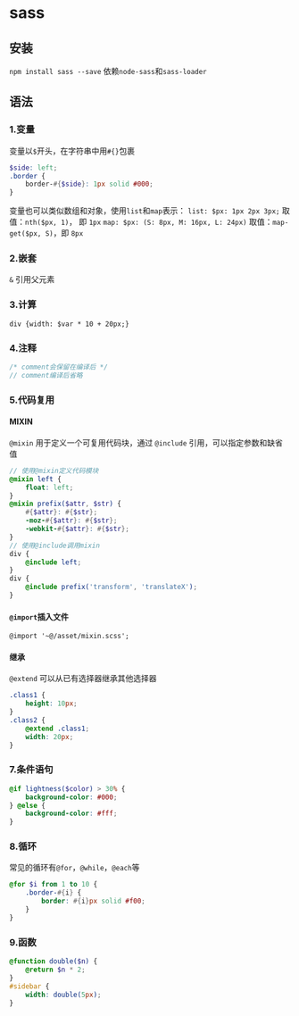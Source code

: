 # sass

## 安装

`npm install sass --save`
依赖`node-sass`和`sass-loader`

## 语法

### 1.变量

变量以`$`开头，在字符串中用`#{}`包裹

```scss
$side: left;
.border {
    border-#{$side}: 1px solid #000;
}
```

变量也可以类似数组和对象，使用`list`和`map`表示：
`list: $px: 1px 2px 3px;` 取值：`nth($px, 1)`， 即 `1px`
`map: $px: (S: 8px, M: 16px, L: 24px)` 取值：`map-get($px, S)`，即 `8px`

### 2.嵌套

`&` 引用父元素

### 3.计算

`div {width: $var * 10 + 20px;}`

### 4.注释

```scss
/* comment会保留在编译后 */
// comment编译后省略
```

### 5.代码复用

#### MIXIN

`@mixin` 用于定义一个可复用代码块，通过 `@include` 引用，可以指定参数和缺省值

```scss
// 使用@mixin定义代码模块
@mixin left {
    float: left;
}
@mixin prefix($attr, $str) {
    #{$attr}: #{$str};
    -moz-#{$attr}: #{$str};
    -webkit-#{$attr}: #{$str};
}
// 使用@include调用mixin
div {
    @include left;
}
div {
    @include prefix('transform', 'translateX');
}
```

#### `@import`插入文件

`@import '~@/asset/mixin.scss';`

#### 继承

`@extend` 可以从已有选择器继承其他选择器

```scss
.class1 {
    height: 10px;
}
.class2 {
    @extend .class1;
    width: 20px;
}
```

### 7.条件语句

```scss
@if lightness($color) > 30% {
    background-color: #000;
} @else {
    background-color: #fff;
}
```

### 8.循环

常见的循环有`@for`，`@while`，`@each`等

```scss
@for $i from 1 to 10 {
    .border-#{i} {
        border: #{i}px solid #f00;
    }
}
```

### 9.函数

```scss
@function double($n) {
    @return $n * 2;
}
#sidebar {
    width: double(5px);
}
```
